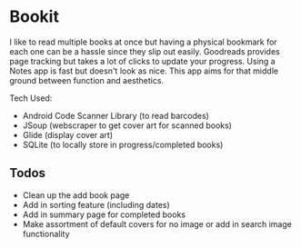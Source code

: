 # Bookit
I like to read multiple books at once but having a physical bookmark for each one can be a hassle since they slip out easily. Goodreads provides page tracking but takes a lot of clicks to update your progress. Using a Notes app is fast but doesn't look as nice. This app aims for that middle ground between function and aesthetics. 

Tech Used:
 - Android Code Scanner Library (to read barcodes)
 - JSoup (webscraper to get cover art for scanned books)
 - Glide (display cover art)
 - SQLite (to locally store in progress/completed books)
 
## Todos
- Clean up the add book page
- Add in sorting feature (including dates)
- Add in summary page for completed books
- Make assortment of default covers for no image or add in search image functionality 
 
